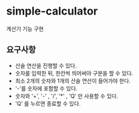 # simple-calculator
계산기 기능 구현

## 요구사항
- 산술 연산을 진행할 수 있다.  
- 숫자를 입력한 뒤, 한칸씩 띄어써야 구분을 할 수 있다.  
- 최소 2개의 숫자와 1개의 산술 연산이 들어가야 한다.  
- '-'를 숫자에 포함할 수 있다.  
- 숫자와 '+', '-' , '/', '*' , 'Q' 만 사용할 수 있다.  
- 'Q' 를 누르면 종료할 수 있다.
